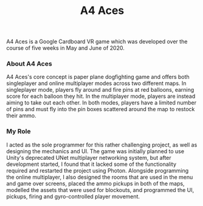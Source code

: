 ﻿---
layout: project
title: A4 Aces
year: 2020
genre: Action
roles: Design, Programming
featureimage: /assets/images/projects/a4aces/feature.jpg
animatedimage: /assets/images/projects/a4aces/animated.apng
bannerimage: /assets/images/projects/a4aces/feature.jpg
mainvideo: https://drive.google.com/file/d/18l_cSrcBIMI-a34JVPrbmteOsMCKeDT1/preview
downloadlinks:
galleryimages:
  - /assets/images/projects/a4aces/a4aces1.jpg
  - /assets/images/projects/a4aces/a4aces2.jpg
  - /assets/images/projects/a4aces/a4aces3.jpg
team:
  - Noah Mendelsohn-Thornton
  - Marcus Steele
  - Abbey Shirreff
  - Alicia Brown
  - Declan Boyd
  - Regina Kurnya
  - Onorina Pachi
  - Aaron Kong
---

A4 Aces is a Google Cardboard VR game which was developed over the course of five weeks in May and June of 2020.

### About A4 Aces
A4 Aces's core concept is paper plane dogfighting game and offers both singleplayer and online multiplayer modes across two different maps. In singleplayer mode, players fly around and fire pins at red balloons, earning score for each balloon they hit. In the multiplayer mode, players are instead aiming to take out each other. In both modes, players have a limited number of pins and must fly into the pin boxes scattered around the map to restock their ammo.

### My Role
I acted as the sole programmer for this rather challenging project, as well as designing the mechanics and UI. The game was initially planned to use Unity's deprecated UNet multiplayer networking system, but after development started, I found that it lacked some of the functionality required and restarted the project using Photon. Alongside programming the online multiplayer, I also designed the rooms that are used in the menu and game over screens, placed the ammo pickups in both of the maps, modelled the assets that were used for blockouts, and programmed the UI, pickups, firing and gyro-controlled player movement.